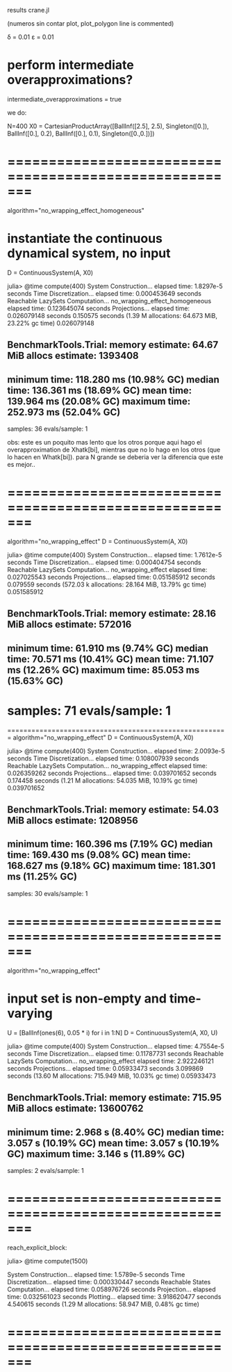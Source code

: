 results crane.jl

(numeros sin contar plot, plot_polygon line is commented)

δ = 0.01
ɛ = 0.01

# perform intermediate overapproximations?
intermediate_overapproximations = true

we do:

N=400
X0 = CartesianProductArray([BallInf([2.5], 2.5), Singleton([0.]), BallInf([0.], 0.2), BallInf([0.], 0.1), Singleton([0.,0.])])

=======================================================
=======================================================
algorithm="no_wrapping_effect_homogeneous"
# instantiate the continuous dynamical system, no input
D = ContinuousSystem(A, X0)

julia> @time compute(400)
System Construction...
elapsed time: 1.8297e-5 seconds
Time Discretization...
elapsed time: 0.000453649 seconds
Reachable LazySets Computation...
no_wrapping_effect_homogeneous
elapsed time: 0.123645074 seconds
Projections...
elapsed time: 0.026079148 seconds
  0.150575 seconds (1.39 M allocations: 64.673 MiB, 23.22% gc time)
0.026079148

BenchmarkTools.Trial:
  memory estimate:  64.67 MiB
  allocs estimate:  1393408
  --------------
  minimum time:     118.280 ms (10.98% GC)
  median time:      136.361 ms (18.69% GC)
  mean time:        139.964 ms (20.08% GC)
  maximum time:     252.973 ms (52.04% GC)
  --------------
  samples:          36
  evals/sample:     1

obs: este es un poquito mas lento que los otros porque aqui hago el
overapproximation de Xhatk[bi], mientras que no lo hago en los otros
(que lo hacen en Whatk[bi]). para N grande se deberia ver la diferencia que este
es mejor..

=======================================================
=======================================================
algorithm="no_wrapping_effect"
D = ContinuousSystem(A, X0)

julia> @time compute(400)
System Construction...
elapsed time: 1.7612e-5 seconds
Time Discretization...
elapsed time: 0.000404754 seconds
Reachable LazySets Computation...
no_wrapping_effect
elapsed time: 0.027025543 seconds
Projections...
elapsed time: 0.051585912 seconds
  0.079559 seconds (572.03 k allocations: 28.164 MiB, 13.79% gc time)
0.051585912

BenchmarkTools.Trial:
  memory estimate:  28.16 MiB
  allocs estimate:  572016
  --------------
  minimum time:     61.910 ms (9.74% GC)
  median time:      70.571 ms (10.41% GC)
  mean time:        71.107 ms (12.26% GC)
  maximum time:     85.053 ms (15.63% GC)
  --------------
  samples:          71
  evals/sample:     1
=======================================================
=======================================================
algorithm="no_wrapping_effect"
D = ContinuousSystem(A, X0)

julia> @time compute(400)
System Construction...
elapsed time: 2.0093e-5 seconds
Time Discretization...
elapsed time: 0.108007939 seconds
Reachable LazySets Computation...
no_wrapping_effect
elapsed time: 0.026359262 seconds
Projections...
elapsed time: 0.039701652 seconds
  0.174458 seconds (1.21 M allocations: 54.035 MiB, 10.19% gc time)
0.039701652

BenchmarkTools.Trial:
  memory estimate:  54.03 MiB
  allocs estimate:  1208956
  --------------
  minimum time:     160.396 ms (7.19% GC)
  median time:      169.430 ms (9.08% GC)
  mean time:        168.627 ms (9.18% GC)
  maximum time:     181.301 ms (11.25% GC)
  --------------
  samples:          30
  evals/sample:     1
  
=======================================================
=======================================================
algorithm="no_wrapping_effect"
# input set is non-empty and time-varying
U = [BallInf(ones(6), 0.05 * i) for i in 1:N]
D = ContinuousSystem(A, X0, U)

julia> @time compute(400)
System Construction...
elapsed time: 4.7554e-5 seconds
Time Discretization...
elapsed time: 0.11787731 seconds
Reachable LazySets Computation...
no_wrapping_effect
elapsed time: 2.922246121 seconds
Projections...
elapsed time: 0.05933473 seconds
  3.099869 seconds (13.60 M allocations: 715.949 MiB, 10.03% gc time)
0.05933473

BenchmarkTools.Trial:
  memory estimate:  715.95 MiB
  allocs estimate:  13600762
  --------------
  minimum time:     2.968 s (8.40% GC)
  median time:      3.057 s (10.19% GC)
  mean time:        3.057 s (10.19% GC)
  maximum time:     3.146 s (11.89% GC)
  --------------
  samples:          2
  evals/sample:     1
  
=======================================================
========================================================

reach_explicit_block:

julia> @time compute(1500)

System Construction...
elapsed time: 1.5789e-5 seconds
Time Discretization...
elapsed time: 0.000330447 seconds
Reachable States Computation...
elapsed time: 0.058976726 seconds
Projection...
elapsed time: 0.032561023 seconds
Plotting...
elapsed time: 3.918620477 seconds
  4.540615 seconds (1.29 M allocations: 58.947 MiB, 0.48% gc time)
  
  =======================================================
  ========================================================
  
  
  